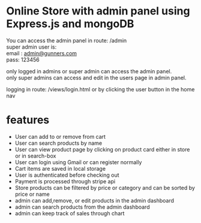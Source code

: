 # Online Store with admin panel using Express.js and mongoDB

You can access the admin panel in route: /admin  
super admin user is:  
email : admin@gunners.com  
pass: 123456  

only logged in admins or super admin can access the admin panel.  
only super admins can access and edit in the users page in admin panel.  

logging in route: /views/login.html  or by clicking the user button in the home nav  
# features
- User can add to or remove from cart
- User can search products by name
- User can view product page by clicking on product card either in store or in search-box
- User can login using Gmail or can register normally
- Cart items are saved in local storage
- User is authenticated before checking out
- Payment is processed through stripe api
- Store products can be filtered by price or category and can be sorted by price or name
- admin can add,remove, or edit products in the admin dashboard
- admin can search products from the admin dashboard
- admin can keep track of sales through chart
